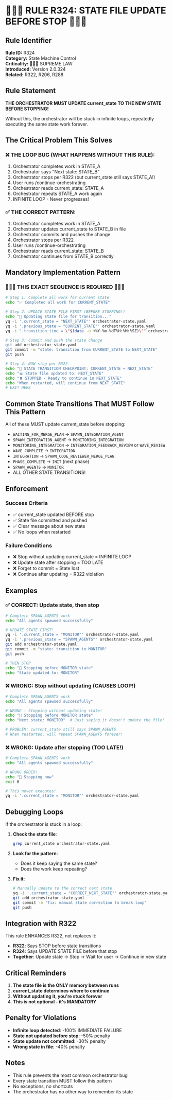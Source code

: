 # 🔴🔴🔴 RULE R324: STATE FILE UPDATE BEFORE STOP 🔴🔴🔴

## Rule Identifier
**Rule ID:** R324  
**Category:** State Machine Control  
**Criticality:** 🔴🔴🔴 SUPREME LAW  
**Introduced:** Version 2.0.324  
**Related:** R322, R206, R288

## Rule Statement

**THE ORCHESTRATOR MUST UPDATE current_state TO THE NEW STATE BEFORE STOPPING!**

Without this, the orchestrator will be stuck in infinite loops, repeatedly executing the same state work forever.

## The Critical Problem This Solves

### ❌ THE LOOP BUG (WHAT HAPPENS WITHOUT THIS RULE):
1. Orchestrator completes work in STATE_A
2. Orchestrator says "Next state: STATE_B" 
3. Orchestrator stops per R322 (but current_state still says STATE_A!)
4. User runs /continue-orchestrating
5. Orchestrator reads current_state: STATE_A
6. Orchestrator repeats STATE_A work again
7. INFINITE LOOP - Never progresses!

### ✅ THE CORRECT PATTERN:
1. Orchestrator completes work in STATE_A
2. Orchestrator updates current_state to STATE_B in file
3. Orchestrator commits and pushes the change
4. Orchestrator stops per R322
5. User runs /continue-orchestrating
6. Orchestrator reads current_state: STATE_B
7. Orchestrator continues from STATE_B correctly

## Mandatory Implementation Pattern

### 🔴🔴🔴 THIS EXACT SEQUENCE IS REQUIRED 🔴🔴🔴

```bash
# Step 1: Complete all work for current state
echo "✅ Completed all work for CURRENT_STATE"

# Step 2: UPDATE STATE FILE FIRST (BEFORE STOPPING!)
echo "📝 Updating state file for transition..."
yq -i '.current_state = "NEXT_STATE"' orchestrator-state.yaml
yq -i '.previous_state = "CURRENT_STATE"' orchestrator-state.yaml
yq -i ".transition_time = \"$(date -u +%Y-%m-%dT%H:%M:%SZ)\"" orchestrator-state.yaml

# Step 3: Commit and push the state change
git add orchestrator-state.yaml
git commit -m "state: transition from CURRENT_STATE to NEXT_STATE"
git push

# Step 4: NOW stop per R322
echo "🛑 STATE TRANSITION CHECKPOINT: CURRENT_STATE → NEXT_STATE"
echo "📊 State file updated to: NEXT_STATE"
echo "⏸️ STOPPED - Ready to continue in NEXT_STATE"
echo "When restarted, will continue from NEXT_STATE"
# EXIT HERE
```

## Common State Transitions That MUST Follow This Pattern

All of these MUST update current_state before stopping:

- `WAITING_FOR_MERGE_PLAN` → `SPAWN_INTEGRATION_AGENT`
- `SPAWN_INTEGRATION_AGENT` → `MONITORING_INTEGRATION`
- `MONITORING_INTEGRATION` → `INTEGRATION_FEEDBACK_REVIEW` or `WAVE_REVIEW`
- `WAVE_COMPLETE` → `INTEGRATION`
- `INTEGRATION` → `SPAWN_CODE_REVIEWER_MERGE_PLAN`
- `PHASE_COMPLETE` → `INIT` (next phase)
- `SPAWN_AGENTS` → `MONITOR`
- ALL OTHER STATE TRANSITIONS!

## Enforcement

### Success Criteria
- ✅ current_state updated BEFORE stop
- ✅ State file committed and pushed
- ✅ Clear message about new state
- ✅ No loops when restarted

### Failure Conditions
- ❌ Stop without updating current_state = INFINITE LOOP
- ❌ Update state after stopping = TOO LATE
- ❌ Forget to commit = State lost
- ❌ Continue after updating = R322 violation

## Examples

### ✅ CORRECT: Update state, then stop
```bash
# Complete SPAWN_AGENTS work
echo "All agents spawned successfully"

# UPDATE STATE FIRST!
yq -i '.current_state = "MONITOR"' orchestrator-state.yaml
yq -i '.previous_state = "SPAWN_AGENTS"' orchestrator-state.yaml
git add orchestrator-state.yaml
git commit -m "state: transition to MONITOR"
git push

# THEN STOP
echo "🛑 Stopping before MONITOR state"
echo "State updated to: MONITOR"
```

### ❌ WRONG: Stop without updating (CAUSES LOOP!)
```bash
# Complete SPAWN_AGENTS work
echo "All agents spawned successfully"

# WRONG - Stopping without updating state!
echo "🛑 Stopping before MONITOR state"
echo "Next state: MONITOR"  # Just saying it doesn't update the file!

# PROBLEM: current_state still says SPAWN_AGENTS
# When restarted, will repeat SPAWN_AGENTS forever!
```

### ❌ WRONG: Update after stopping (TOO LATE!)
```bash
# Complete SPAWN_AGENTS work
echo "All agents spawned successfully"

# WRONG ORDER!
echo "🛑 Stopping now"
exit 0

# This never executes!
yq -i '.current_state = "MONITOR"' orchestrator-state.yaml
```

## Debugging Loops

If the orchestrator is stuck in a loop:

1. **Check the state file**:
   ```bash
   grep current_state orchestrator-state.yaml
   ```

2. **Look for the pattern**:
   - Does it keep saying the same state?
   - Does the work keep repeating?

3. **Fix it**:
   ```bash
   # Manually update to the correct next state
   yq -i '.current_state = "CORRECT_NEXT_STATE"' orchestrator-state.yaml
   git add orchestrator-state.yaml
   git commit -m "fix: manual state correction to break loop"
   git push
   ```

## Integration with R322

This rule ENHANCES R322, not replaces it:

- **R322**: Says STOP before state transitions
- **R324**: Says UPDATE STATE FILE before that stop
- **Together**: Update state → Stop → Wait for user → Continue in new state

## Critical Reminders

1. **The state file is the ONLY memory between runs**
2. **current_state determines where to continue**
3. **Without updating it, you're stuck forever**
4. **This is not optional - it's MANDATORY**

## Penalty for Violations

- **Infinite loop detected**: -100% IMMEDIATE FAILURE
- **State not updated before stop**: -50% penalty
- **State update not committed**: -30% penalty
- **Wrong state in file**: -40% penalty

## Notes

- This rule prevents the most common orchestrator bug
- Every state transition MUST follow this pattern
- No exceptions, no shortcuts
- The orchestrator has no other way to remember its state
